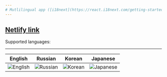 ```yaml
---
# Mutlilingual app ([i18next](https://react.i18next.com/getting-started))
---
```

[Netlify link](https://sotoshi.netlify.app/)
---
Supported languages:
***
English           |  Russian          |Korean           |  Japanese          |
:-------------------------:|:-------------------------:|:-------------------------:|:-------------------------:|
![English](https://image.flaticon.com/icons/png/512/197/197374.png)  |  ![Russian](https://image.flaticon.com/icons/png/512/197/197408.png)|  ![Korean](https://image.flaticon.com/icons/png/512/197/197582.png)|  ![Japanese](https://image.flaticon.com/icons/png/512/197/197604.png)

